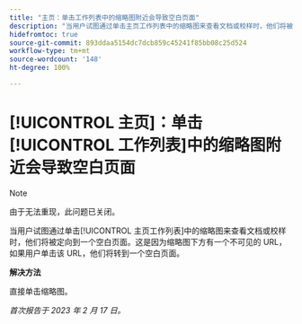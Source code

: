 ```yaml
---
title: "主页：单击工作列表中的缩略图附近会导致空白页面"
description: "当用户试图通过单击主页工作列表中的缩略图来查看文档或校样时，他们将被定向到一个空白页面。这是因为缩略图下方有一个不可见的 URL，如果用户单击该 URL，他们将转到一个空白页面。"
hidefromtoc: true
source-git-commit: 893ddaa5154dc7dcb859c45241f85bb08c25d524
workflow-type: tm+mt
source-wordcount: '148'
ht-degree: 100%

---
```



# [!UICONTROL 主页]：单击[!UICONTROL 工作列表]中的缩略图附近会导致空白页面

>[!NOTE]
>
>由于无法重现，此问题已关闭。

当用户试图通过单击[!UICONTROL 主页工作列表]中的缩略图来查看文档或校样时，他们将被定向到一个空白页面。这是因为缩略图下方有一个不可见的 URL，如果用户单击该 URL，他们将转到一个空白页面。

**解决方法**

直接单击缩略图。

_首次报告于 2023 年 2 月 17 日。_

